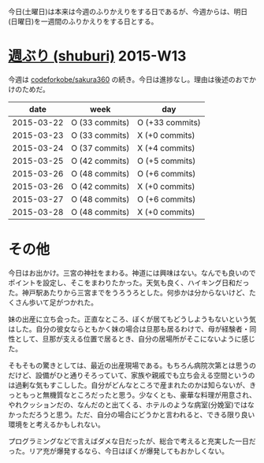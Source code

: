 今日(土曜日)は本来は今週のふりかえりをする日であるが、今週からは、明日(日曜日)を一週間のふりかえりをする日とする。

# [週ぶり (shuburi)][shuburi] 2015-W13

今週は [codeforkobe/sakura360][] の続き。今日は進捗なし。理由は後述のおでかけのためだ。

date       | week           | day
-----------|----------------|-----------------
2015-03-22 | O (33 commits) | O (+33 commits)
2015-03-23 | O (33 commits) | X (+0 commits)
2015-03-24 | O (37 commits) | X (+4 commits)
2015-03-25 | O (42 commits) | O (+5 commits)
2015-03-26 | O (48 commits) | O (+6 commits)
2015-03-26 | O (42 commits) | X (+0 commits)
2015-03-27 | O (48 commits) | O (+6 commits)
2015-03-28 | O (48 commits) | X (+0 commits)

# その他

今日はお出かけ。三宮の神社をまわる。神道には興味はない。なんでも良いのでポイントを設定し、そこをまわりたかった。天気も良く、ハイキング日和だった。神戸駅あたりから三宮までをうろうろとした。何歩かは分からないけど、たくさん歩いて足がつかれた。

妹の出産に立ち会った。正直なところ、ぼくが居てもどうしようもないという気はした。自分の彼女ならともかく妹の場合は旦那も居るわけで、母が経験者・同性として、旦那が支える位置で居るとき、自分の居場所がそこにないように感じた。

そもそもの驚きとしては、最近の出産現場である。もちろん病院次第とは思うのだけど、設備がひと通りそろっていて、家族や親戚でも立ち会える空間というのは過剰な気もすこしした。自分がどんなところで産まれたのかは知らないが、きっともっと無機質なところだったと思う。少なくとも、豪華な料理が用意され、やれクッションだの、なんだのと出てくる、ホテルのような病室(分娩室)ではなかっただろうと思う。ただ、自分の場合にどうかと言われると、できる限り良い環境をと考えるかもしれない。

プログラミングなどで言えばダメな日だったが、総合で考えると充実した一日だった。リア充が爆発するなら、今日はぼくが爆発してもおかしくない。

[shuburi]: http://shuburi.org
[codeforkobe/sakura360]: https://github.com/codeforkobe/sakura360

